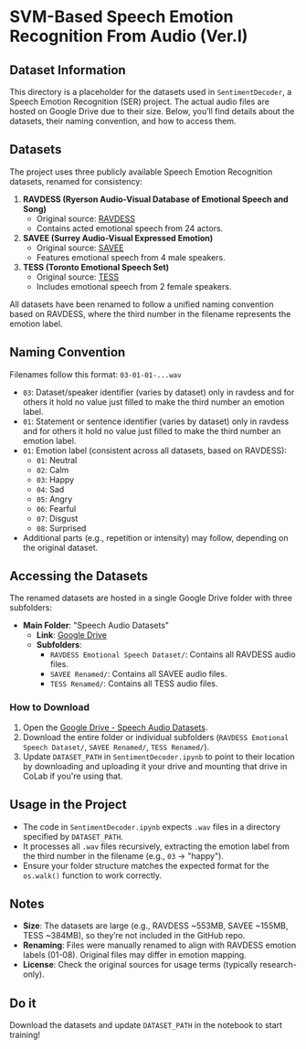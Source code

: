 # SVM-Based Speech Emotion Recognition From Audio (Ver.I)
## Dataset Information
This directory is a placeholder for the datasets used in `SentimentDecoder`, a Speech Emotion Recognition (SER) project. The actual audio files are hosted on Google Drive due to their size. Below, you’ll find details about the datasets, their naming convention, and how to access them.

## Datasets
The project uses three publicly available Speech Emotion Recognition datasets, renamed for consistency:
1. **RAVDESS (Ryerson Audio-Visual Database of Emotional Speech and Song)**  
   - Original source: [RAVDESS](https://zenodo.org/record/1188976)
   - Contains acted emotional speech from 24 actors.
2. **SAVEE (Surrey Audio-Visual Expressed Emotion)**  
   - Original source: [SAVEE](http://kahlan.eps.surrey.ac.uk/savee/)
   - Features emotional speech from 4 male speakers.
3. **TESS (Toronto Emotional Speech Set)**  
   - Original source: [TESS](https://tspace.library.utoronto.ca/handle/1807/24487)
   - Includes emotional speech from 2 female speakers.

All datasets have been renamed to follow a unified naming convention based on RAVDESS, where the third number in the filename represents the emotion label.

## Naming Convention
Filenames follow this format: `03-01-01-...wav`
- `03`: Dataset/speaker identifier (varies by dataset) only in ravdess and for others it hold no value just filled to make the third number an emotion label.
- `01`: Statement or sentence identifier (varies by dataset) only in ravdess and for others it hold no value just filled to make the third number an emotion label.
- `01`: Emotion label (consistent across all datasets, based on RAVDESS):
  - `01`: Neutral
  - `02`: Calm
  - `03`: Happy
  - `04`: Sad
  - `05`: Angry
  - `06`: Fearful
  - `07`: Disgust
  - `08`: Surprised
- Additional parts (e.g., repetition or intensity) may follow, depending on the original dataset.

## Accessing the Datasets
The renamed datasets are hosted in a single Google Drive folder with three subfolders:
- **Main Folder**: "Speech Audio Datasets"  
  - **Link**: [Google Drive](https://drive.google.com/drive/folders/1ZzjpMCv32hJtX5MvHBBSkRJ0vr9x4Lsw?usp=sharing)
  - **Subfolders**:
    - `RAVDESS Emotional Speech Dataset/`: Contains all RAVDESS audio files.
    - `SAVEE Renamed/`: Contains all SAVEE audio files.
    - `TESS Renamed/`: Contains all TESS audio files.

### How to Download
1. Open the [Google Drive - Speech Audio Datasets](https://drive.google.com/drive/folders/1ZzjpMCv32hJtX5MvHBBSkRJ0vr9x4Lsw?usp=sharing).
2. Download the entire folder or individual subfolders (`RAVDESS Emotional Speech Dataset/`, `SAVEE Renamed/`, `TESS Renamed/`).
3. Update `DATASET_PATH` in `SentimentDecoder.ipynb` to point to their location by downloading and uploading it your drive and mounting that drive in CoLab if you're using that.

## Usage in the Project
- The code in `SentimentDecoder.ipynb` expects `.wav` files in a directory specified by `DATASET_PATH`.
- It processes all `.wav` files recursively, extracting the emotion label from the third number in the filename (e.g., `03` → "happy").
- Ensure your folder structure matches the expected format for the `os.walk()` function to work correctly.

## Notes
- **Size**: The datasets are large (e.g., RAVDESS ~553MB, SAVEE ~155MB, TESS ~384MB), so they’re not included in the GitHub repo.
- **Renaming**: Files were manually renamed to align with RAVDESS emotion labels (01-08). Original files may differ in emotion mapping.
- **License**: Check the original sources for usage terms (typically research-only).

## Do it
Download the datasets and update `DATASET_PATH` in the notebook to start training!
